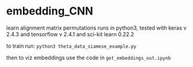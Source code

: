 # embedding_CNN
learn alignment matrix permutations 
runs in python3, tested with keras v 2.4.3 and tensorflow v 2.4.1 and sci-kit learn 0.22.2

to train run:
`python3 theta_data_siamese_example.py`

then to viz embeddings use the code in `get_embeddings_out.ipynb`
